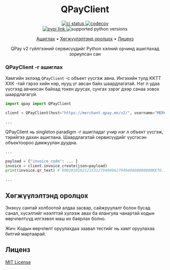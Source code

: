 <h1 align="center">
  QPayClient
</h1>

<p align="center">
  <a href="https://github.com/khasbilegt/qpay-python/">
    <img src="https://img.shields.io/github/actions/workflow/status/khasbilegt/qpay-python/qa.yml?label=CI&logo=github&style=for-the-badge" alt="ci status">
  </a>
  <a href="https://codecov.io/github/khasbilegt/qpay-python">
    <img src="https://img.shields.io/codecov/c/github/khasbilegt/qpay-python?logo=codecov&style=for-the-badge" alt="codecov">
  </a>
  <br>
  <a href="https://pypi.org/project/qpay-python/">
    <img src="https://img.shields.io/pypi/v/qpay-python?style=for-the-badge" alt="pypi link">
  </a>
  <a>
    <img src="https://img.shields.io/pypi/pyversions/qpay-python?logo=python&style=for-the-badge" alt="supported python versions">
  </a>
</p>

<p align="center">
  <a href="#usage">Ашиглах</a> •
  <a href="#contribution">Хөгжүүлэлтэнд оролцох</a> •
  <a href="#license">Лиценз</a>
</p>

<p align="center">QPay v2 гүйлгээний сервисүүдийг Python хэлний орчинд ашиглахад зориулсан сан</p>

### <a id="usage"></a>QPayClient -г ашиглах

Хамгийн эхлээд `QPayClient` -с объект үүсгэж авна. Ингэхийн тулд KKTТ ХХК -тай гэрээ хийн нэр, нууц үг авсан байх шаардлагатай. Нэг л удаа үүсгээд авчихсан байхад токен дуусах, сунгах зэрэг дээр санаа зовох шаардлагагүй.

```py
import qpay import QPayClient

client = QPayClient(host="https://merchant.qpay.mn/v2/", username="MERCHANT_USERNAME", password="MERCHANT_PASSWORD")

...
```

QPayClient нь singleton paradigm -г ашигладаг учир нэг л объект үүсгэж, тэрийгээ дахин ашиглана. Шаардлагатай сервисүүдийг үүсгэсэн объектоороо дамжуулан дуудна.

```py
...

payload = {"invoice_code": ... }
invoice = client.invoice_create(json=payload)
print(invoice.qr_text) # 0002010102121531279404962794049600000000KKTQ...

...
```

## <a id="contribution"></a>Хөгжүүлэлтэнд оролцох

Энэхүү сантай холбоотой алдаа засвар, сайжруулалт болон бусад санал, хүсэлтийг нээлттэй хүлээж авах ба ялангуяа чанартай кодын өөрчлөлтүүд илгээвэл маш их баярлах болно.

Жич: Кодын өөрчлөлт оруулахдаа заавал тестийг нь хамт оруулахаа битгий мартаарай.

## <a id="license"></a>Лиценз

[MIT License](https://choosealicense.com/licenses/mit/)
